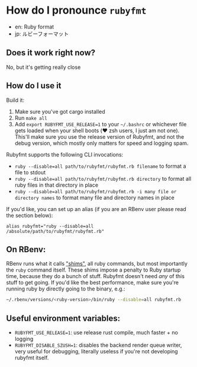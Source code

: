 # How do I pronounce `rubyfmt`
* en: Ruby format
* jp: ルビーフォーマット

## Does it work right now?

No, but it's getting really close

## How do I use it

Build it:
1. Make sure you've got cargo installed
2. Run `make all`
3. Add `export RUBYFMT_USE_RELEASE=1` to your `~/.bashrc` or whichever file gets
   loaded when your shell boots (❤️ zsh users, I just am not one). This'll make
   sure you use the release version of Rubyfmt, and not the debug version, which
   mostly only matters for speed and logging spam.

Rubyfmt supports the following CLI invocations:

* `ruby --disable=all path/to/rubyfmt/rubyfmt.rb filename` to format a file to
  stdout
* `ruby --disable=all path/to/rubyfmt/rubyfmt.rb directory` to format all ruby
  files in that directory in place
* `ruby --disable=all path/to/rubyfmt/rubyfmt.rb -i many file or directory names`
  to format many file and directory names in place


If you'd like, you can set up an alias (if you are an RBenv user please read
the section below):

```
alias rubyfmt="ruby --disable=all /absolute/path/to/rubyfmt/rubyfmt.rb"
```

## On RBenv:

RBenv runs what it calls ["shims"](https://github.com/rbenv/rbenv#understanding-shims),
all ruby commands, but most importantly the `ruby` command itself. These
shims impose a penalty to Ruby startup time, because they do a bunch of stuff.
Rubyfmt doesn't need *any* of this stuff to get going. If you'd like the
best performance, make sure you're running ruby by directly going to the binary,
e.g.:

```bash
~/.rbenv/versions/<ruby-version>/bin/ruby --disable=all rubyfmt.rb
```

## Useful environment variables:

* `RUBYFMT_USE_RELEASE=1`: use release rust compile, much faster + no logging
* `RUBYFMT_DISABLE_SZUSH=1`: disables the backend render queue writer,
  very useful for debugging, literally useless if you're not developing rubyfmt
  itself.
